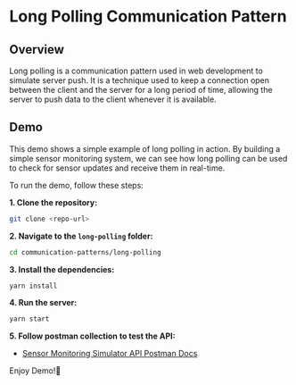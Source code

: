# Long Polling Communication Pattern

## Overview

Long polling is a communication pattern used in web development to simulate server push. It is a technique used to keep a connection open between the client and the server for a long period of time, allowing the server to push data to the client whenever it is available.

## Demo

This demo shows a simple example of long polling in action. By building a simple sensor monitoring system, we can see how long polling can be used to check for sensor updates and receive them in real-time.

To run the demo, follow these steps:

**1. Clone the repository:**

```bash
git clone <repo-url>
```

**2. Navigate to the `long-polling` folder:**

```bash
cd communication-patterns/long-polling
```

**3. Install the dependencies:**

```bash
yarn install
```

**4. Run the server:**

```bash
yarn start
```

**5. Follow postman collection to test the API:**

- [Sensor Monitoring Simulator API Postman Docs](https://documenter.getpostman.com/view/27682136/2sA3BuVo99)

Enjoy Demo!🎉
